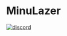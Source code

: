 # MinuLazer

[![discord](https://img.shields.io/badge/os-windows-blue)](https://github.com/seungyup26/minulazer)